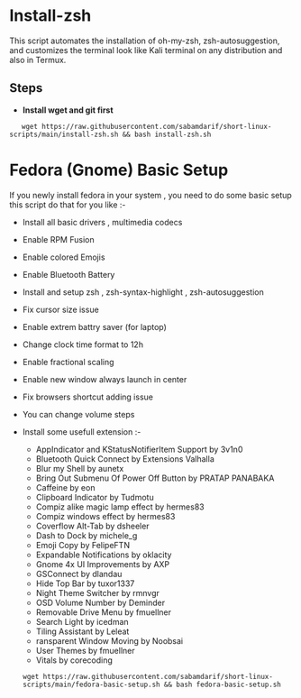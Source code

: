 # Install-zsh

This script automates the installation of oh-my-zsh, zsh-autosuggestion, and customizes the terminal look like Kali terminal on any distribution and also in Termux.

## Steps

- <b>Install wget and git first</b>
```
   wget https://raw.githubusercontent.com/sabamdarif/short-linux-scripts/main/install-zsh.sh && bash install-zsh.sh
```
# Fedora (Gnome) Basic Setup
If you newly install fedora in your system , you need to do some basic setup this script do that for you like :-
- Install all basic drivers , multimedia codecs 
- Enable RPM Fusion
- Enable colored Emojis 
- Enable Bluetooth Battery 
- Install and setup zsh , zsh-syntax-highlight , zsh-autosuggestion
- Fix cursor size issue 
- Enable extrem battry saver (for laptop)
- Change clock time format to 12h 
- Enable fractional scaling
- Enable new window always launch in center
- Fix browsers shortcut adding issue
- You can change volume steps
- Install some usefull extension :-
  - AppIndicator and KStatusNotifierItem Support by 3v1n0
  - Bluetooth Quick Connect by Extensions Valhalla
  - Blur my Shell by aunetx
  - Bring Out Submenu Of Power Off Button by PRATAP PANABAKA
  - Caffeine by eon
  - Clipboard Indicator by Tudmotu
  - Compiz alike magic lamp effect by hermes83
  - Compiz windows effect by hermes83
  - Coverflow Alt-Tab by dsheeler
  - Dash to Dock by michele_g
  - Emoji Copy by FelipeFTN
  - Expandable Notifications by oklacity
  - Gnome 4x UI Improvements by AXP
  - GSConnect by dlandau
  - Hide Top Bar by tuxor1337
  - Night Theme Switcher by rmnvgr
  - OSD Volume Number by Deminder
  - Removable Drive Menu by fmuellner
  - Search Light by icedman
  - Tiling Assistant by Leleat
  - ransparent Window Moving by Noobsai
  - User Themes by fmuellner
  - Vitals by corecoding
  
  ```
  wget https://raw.githubusercontent.com/sabamdarif/short-linux-scripts/main/fedora-basic-setup.sh && bash fedora-basic-setup.sh
  ```
